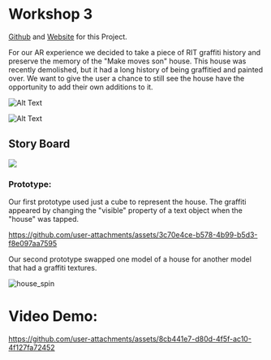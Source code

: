 # Workshop 3

[Github](https://github.com/thomasismartinez/igme480-group-10) and [Website](https://people.rit.edu/~tjm7126/igme480/workshop3) for this Project.

For our AR experience we decided to take a piece of RIT graffiti history and preserve the memory of the "Make moves son" house. This house was recently demolished, but it had a long history of being graffitied and painted over. We want to give the user a chance to still see the house have the opportunity to add their own additions to it.

![Alt Text](https://people.rit.edu/~tjm7126/igme480blog/assets/media/WS03/mms_house.png)

![Alt Text](https://miro.medium.com/v2/resize:fit:1012/1*yDmfHHx-e-2F594VxPfgBQ.jpeg)

## Story Board

![](https://holocron.so/uploads/eb3b1d1b-screenshot-2025-02-26-181948.png)

### Prototype:

Our first prototype used just a cube to represent the house. The graffiti appeared by changing the "visible" property of a text object when the "house" was tapped.

https://github.com/user-attachments/assets/3c70e4ce-b578-4b99-b5d3-f8e097aa7595

Our second prototype swapped one model of a house for another model that had a graffiti textures.

![house_spin](https://github.com/user-attachments/assets/d4ac6128-d1ea-4b44-a74c-b8447e883a65)

# Video Demo:
https://github.com/user-attachments/assets/8cb441e7-d80d-4f5f-ac10-4f127fa72452


